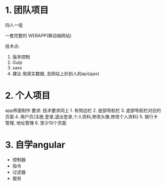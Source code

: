 # 1. 团队项目

四人一组

一套完整的 WEBAPP(移动端网站)

技术点:
  1. 版本控制
  2. Gulp
  3. sass
  4. 建议 用真实数据, 去网站上扒别人的api(ajax)

# 2. 个人项目
  app界面制作
  要求:
    技术要求同上
    1. 有侧边栏
    2. 底部导航栏
    3. 底部导航栏对应的页面
    4. 用户页(注册,登录,退出登录,个人资料,修改头像,修改个人资料)
    5. 银行卡管理, 地址管理
    6. 至少10个页面

# 3. 自学angular
  + 控制器
  + 指令
  + 过滤器
  + 服务
